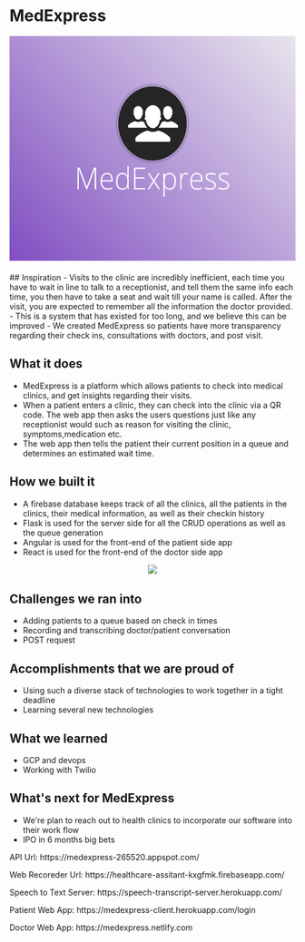 # MedExpress

<p align="center">
  <img width="auto" height="400" src="MedExpressLogo.png">
</p>
## Inspiration
- Visits to the clinic are incredibly inefficient, each time you have to wait in line to talk to a receptionist, and tell them the same info each time, you then have to take a seat and wait till your name is called. After the visit, you are expected to remember all the information the doctor provided.
- This is a system that has existed for too long, and we believe this can be improved
- We created MedExpress so patients have more transparency regarding their check ins, consultations with doctors, and post visit.

## What it does
- MedExpress is a platform which allows patients to check into medical clinics, and get insights regarding their visits.
- When a patient enters a clinic, they can check into the clinic via a QR code. The web app then asks the users questions just like any receptionist would such as reason for visiting the clinic, symptoms,medication etc.
- The web app then tells the patient their current position in a queue and determines an estimated wait time.

## How we built it
- A firebase database keeps track of all the clinics, all the patients in the clinics, their medical information, as well as their checkin history
- Flask is used for the server side for all the CRUD operations as well as the queue generation
- Angular is used for the front-end of the patient side app
- React is used for the front-end of the doctor side app

<p align="center">
  <img width="auto" height="400" src="tech-stack.png">
</p>

## Challenges we ran into

- Adding patients to a queue based on check in times
- Recording and transcribing doctor/patient conversation
- POST request

## Accomplishments that we are proud of

- Using such a diverse stack of technologies to work together in a tight deadline
- Learning several new technologies

## What we learned
- GCP and devops
- Working with Twilio

## What's next for MedExpress
- We're plan to reach out to health clinics to incorporate our software into their work flow
- IPO in 6 months big bets

<p>API Url: https://medexpress-265520.appspot.com/<p>
<p>Web Recoreder Url: https://healthcare-assitant-kxgfmk.firebaseapp.com/<p>
<p>Speech to Text Server: https://speech-transcript-server.herokuapp.com/<p>
<p>Patient Web App: https://medexpress-client.herokuapp.com/login</p>
<p>Doctor Web App: https://medexpress.netlify.com </p>
